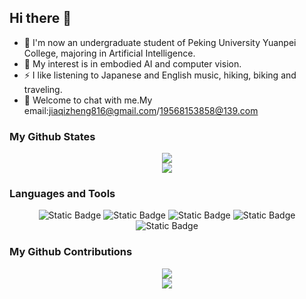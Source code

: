 ## Hi there 👋

- 🔭 I'm now an undergraduate student of Peking University Yuanpei College, majoring in Artificial Intelligence.
- 🌱 My interest is in embodied AI and computer vision.
- ⚡ I like listening to Japanese and English music, hiking, biking and traveling.
- 💬 Welcome to chat with me.My email:jiaqizheng816@gmail.com/19568153858@139.com

### My Github States

<div align="center">
  <img src="https://github-readme-stats.vercel.app/api?username=missswiftie&show_icons=true&theme=cobalt" /> 
</div>

<div align="center">
  <img src="https://github-readme-stats.vercel.app/api/top-langs/?username=Cwd295645351&layout=compact&langs_count=6&text_color=000&icon_color=fff&theme=graywhite" />
</div>

### Languages and Tools

<div align="center">
  <span > 
    <img alt="Static Badge" src="https://img.shields.io/badge/Visual_Studio_Code-007ACC?style=flat-square&logo=Visual-Studio-Code&logoColor=white"> 
    <img alt="Static Badge" src="https://img.shields.io/badge/Git-F05032?style=flat-square&logo=Git&logoColor=white">
    <img alt="Static Badge" src="https://img.shields.io/badge/python-%26logo%3DGit%26logoColor%3Dwhite">
    <img alt="Static Badge" src="https://img.shields.io/badge/AI-blue">
    <img alt="Static Badge" src="https://img.shields.io/badge/Embodied-AI-purple">
  </span>
</div>

### My Github Contributions

<div align="center">
  <img src="https://ghchart.rshah.org/missswiftie" />
</div>

<div align="center">
  <img src="https://github-readme-activity-graph.vercel.app/graph?username=missswiftie" />
</div>
